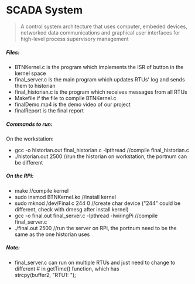 # SCADA System

> A control system architecture that uses computer, embeded devices, networked data communications and graphical user interfaces for high-level process supervisory management

##### Files:
- BTNKernel.c is the program which implements the ISR of button in the kernel space
- final_server.c is the main program which updates RTUs' log and sends them to historian
- final_historian.c is the program which receives messages from all RTUs
- Makefile if the file to compile BTNKernel.c
- finalDemo.mp4 is the demo video of our project
- finalReport is the final report

##### Commands to run:
On the workstation:
- gcc -o historian.out final_historian.c -lpthread    //compile final_historian.c
- ./historian.out 2500 //run the historian on workstation, the portnum can be different

##### On the RPi:
- make    //compile kernel
- sudo insmod BTNKernel.ko    //install kernel
- sudo mknod /dev/Final c 244 0   //create char device ("244" could be different, check with dmesg after install kernel)
- gcc -o final.out final_server.c -lpthread -lwiringPi //compile final_server.c
- ./final.out 2500    //run the server on RPi, the portnum need to be the same as the one historian uses


##### Note: 
- final_server.c can run on multiple RTUs and just need to change to different # in getTime() function, which has  
strcpy(buffer2, "RTU1:  ");     

